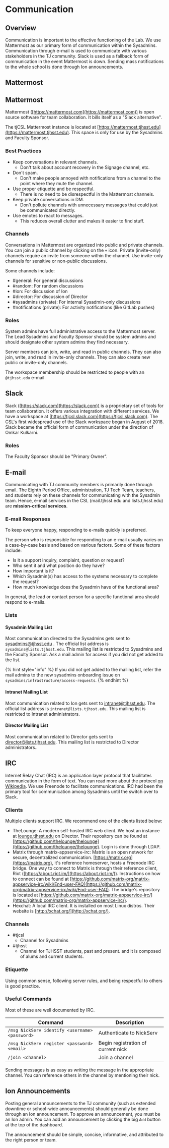 # Communication

## Overview

Communication is important to the effective functioning of the Lab. We use Mattermost as our primary form of communication within the Sysadmins. Communication through e-mail is used to communicate with various stakeholders in the TJ community. Slack is used as a fallback form of communication in the event Mattermost is down. Sending mass notifications to the whole school is done through Ion announcements.

## Mattermost

## Mattermost

Mattermost ([https://mattermost.com](https://mattermost.com)) is open source software for team collaboration. It bills itself as a "Slack alternative".

The tjCSL Mattermost instance is located at [https://mattermost.tjhsst.edu](https://mattermost.tjhsst.edu). This space is only for use by the Sysadmins and Faculty Sponsor.

### Best Practices

* Keep conversations in relevant channels.
  * Don't talk about account recovery in the Signage channel, etc.
* Don't spam.
  * Don't make people annoyed with notifications from a channel to the point where they mute the channel.
* Use proper etiquette and be respectful.
  * There is no need to be disrespectful in the Mattermost channels.
* Keep private conversations in DM.
  * Don't pollute channels with unnecessary messages that could just be communicated directly.
* Use emotes to react to messages.
  * This reduces overall clutter and makes it easier to find stuff.

### Channels

Conversations in Mattermost are organized into public and private channels. You can join a public channel by clicking on the `+` icon. Private (invite-only) channels require an invite from someone within the channel. Use invite-only channels for sensitive or non-public discussions.

Some channels include:

* \#general: For general discussions
* \#random: For random discussions
* \#ion: For discussion of Ion
* \#director: For discussion of Director
* \#sysadmins (private): For internal Sysadmin-only discussions
* \#notifications (private): For activity notifications (like GitLab pushes)

### Roles

System admins have full administrative access to the Mattermost server. The Lead Sysadmins and Faculty Sponsor should be system admins and should designate other system admins they find necessary.

Server members can join, write, and read in public channels. They can also join, write, and read in invite-only channels. They can also create new public or invite-only channels.

The workspace membership should be restricted to people with an `@tjhsst.edu` e-mail.

## Slack

Slack ([https://slack.com](https://slack.com)) is a proprietary set of tools for team collaboration. It offers various integration with different services. We have a workspace at [https://tjcsl.slack.com](https://tjcsl.slack.com). The CSL's first widespread use of the Slack workspace began in August of 2018. Slack became the official form of communication under the direction of Omkar Kulkarni.

### Roles

The Faculty Sponsor should be "Primary Owner".

## E-mail

Communicating with TJ community members is primarily done through email. The Eighth Period Office, administration, TJ Tech Team, teachers, and students rely on these channels for communicating with the Sysadmin team. Hence, e-mail services in the CSL (mail.tjhsst.edu and lists.tjhsst.edu) are **mission-critical services**.

### E-mail Responses

To keep everyone happy, responding to e-mails quickly is preferred.

The person who is responsible for responding to an e-mail usually varies on a case-by-case basis and based on various factors. Some of these factors include:

* Is it a support inquiry, complaint, question or request?
* Who sent it and what position do they have?
* How important is it?
* Which Sysadmin(s) has access to the systems necessary to complete the request?
* How much knowledge does the Sysadmin have of the functional area?

In general, the lead or contact person for a specific functional area should respond to e-mails.

### Lists

#### Sysadmin Mailing List

Most communication directed to the Sysadmins gets sent to [sysadmins@tjhsst.edu](mailto:sysadmins@tjhsst.edu) . The official list address is `sysadmins@lists.tjhsst.edu`. This mailing list is restricted to Sysadmins and the Faculty Sponsor. Ask a mail admin for access if you did not get added to the list.

{% hint style="info" %}
If you did not get added to the mailing list, refer the mail admins to the new sysadmins onboarding issue on `sysadmins/infrastructure/access-requests`.
{% endhint %}

#### Intranet Mailing List

Most communication related to Ion gets sent to [intranet@tjhsst.edu](mailto:intranet@tjhsst.edu). The official list address is `intranet@lists.tjhsst.edu`. This mailing list is restricted to Intranet administrators.

#### Director Mailing List

Most communication related to Director gets sent to [director@lists.tjhsst.edu](mailto:director@lists.tjhsst.edu). This mailing list is restricted to Director administrators..

## IRC

Internet Relay Chat (IRC) is an application layer protocol that facilitates communication in the form of text. You can read more about the protocol [on Wikipedia](https://en.wikipedia.org/wiki/Irc). We use Freenode to facilitate communications. IRC had been the primary tool for communication among Sysadmins until the switch over to Slack.

### Clients

Multiple clients support IRC. We recommend one of the clients listed below:

* TheLounge: A modern self-hosted IRC web client.   We host an instance at [lounge.tjhsst.edu](https://lounge.tjhsst.edu) on Director.  Their repository can be found at [https://github.com/thelounge/thelounge](https://github.com/thelounge/thelounge).  Login is done through LDAP.
* Matrix through matrix-appservice-irc: Matrix is an open network for secure, decentralized communication.  [https://matrix.org](https://matrix.org), it's reference homeserver, hosts a Freenode IRC bridge.  One way to connect to Matrix is through their reference client, Riot ([https://about.riot.im/](https://about.riot.im/)).  Instructions on how to connect can be found at [https://github.com/matrix-org/matrix-appservice-irc/wiki/End-user-FAQ](https://github.com/matrix-org/matrix-appservice-irc/wiki/End-user-FAQ).  The bridge's repository is located at [https://github.com/matrix-org/matrix-appservice-irc/](https://github.com/matrix-org/matrix-appservice-irc/).
* Hexchat: A local IRC client.  It is installed on most Linux distros.  Their website is [http://xchat.org/](http://xchat.org/).

### Channels

* \#tjcsl
  * Channel for Sysadmins
* \#tjhsst
  * Channel for TJHSST students, past and present. and  it is composed of alums and current students.

### Etiquette

Using common sense, following server rules, and being respectful to others is good practice.

### Useful Commands

Most of these are well documented by IRC.

| Command                                        | Description                        |
| ---------------------------------------------- | ---------------------------------- |
| `/msg NickServ identify <username> <password>` | Authenticate to NickServ           |
| `/msg NickServ register <password> <email>`    | Begin registration of current nick |
| `/join <channel>`                              | Join a channel                     |

Sending messages is as easy as writing the message in the appropriate channel. You can reference others in the channel by mentioning their nick.

## Ion Announcements

Posting general announcements to the TJ community (such as extended downtime or school-wide announcements) should generally be done through an Ion announcement. To approve an announcement, you must be an Ion admin. You can add an announcement by clicking the big `Add` button at the top of the dashboard.

The announcement should be simple, concise, informative, and attributed to the right person or team.

